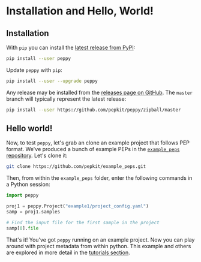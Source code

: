 # Installation and Hello, World!

## Installation

With `pip` you can install the [latest release from PyPI](https://pypi.python.org/pypi/peppy):

```bash
pip install --user peppy
```

Update `peppy` with `pip`:

```bash
pip install --user --upgrade peppy
```

Any release may be installed from the [releases page on GitHub](https://github.com/pepkit/peppy/releases).
The `master` branch will typically represent the latest release:

```bash
pip install --user https://github.com/pepkit/peppy/zipball/master
```


## Hello world!

Now, to test `peppy`, let's grab an clone an example project that follows PEP format. 
We've produced a bunch of example PEPs in the [`example_peps` repository](https://github.com/pepkit/example_peps). 
Let's clone it:

```bash
git clone https://github.com/pepkit/example_peps.git
```

Then, from within the `example_peps` folder, enter the following commands in a Python session:

```python
import peppy

proj1 = peppy.Project("example1/project_config.yaml")
samp = proj1.samples

# Find the input file for the first sample in the project
samp[0].file
```

That's it! You've got `peppy` running on an example project. 
Now you can play around with project metadata from within python. 
This example and others are explored in more detail in the [tutorials section](#tutorials).

